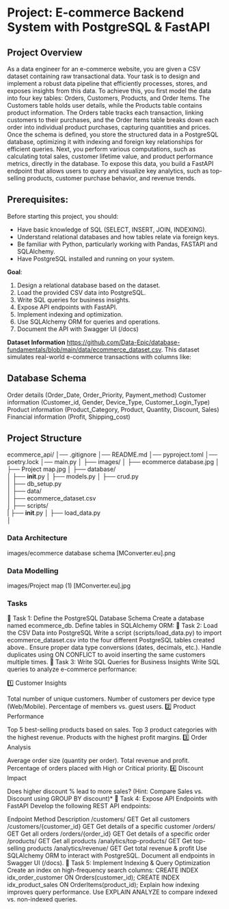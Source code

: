 # Project: E-commerce Backend System with PostgreSQL & FastAPI 
## Project Overview
As a data engineer for an e-commerce website, you are given a CSV dataset containing raw transactional data. Your task is to design and implement a robust data pipeline that efficiently processes, stores, and exposes insights from this data. To achieve this, you first model the data into four key tables: Orders, Customers, Products, and Order Items. The Customers table holds user details, while the Products table contains product information. The Orders table tracks each transaction, linking customers to their purchases, and the Order Items table breaks down each order into individual product purchases, capturing quantities and prices. Once the schema is defined, you store the structured data in a PostgreSQL database, optimizing it with indexing and foreign key relationships for efficient queries. Next, you perform various computations, such as calculating total sales, customer lifetime value, and product performance metrics, directly in the database. To expose this data, you build a FastAPI endpoint that allows users to query and visualize key analytics, such as top-selling products, customer purchase behavior, and revenue trends.

## Prerequisites:
Before starting this project, you should:

- Have basic knowledge of SQL (SELECT, INSERT, JOIN, INDEXING).
- Understand relational databases and how tables relate via foreign keys.
- Be familiar with Python, particularly working with Pandas, FASTAPI and SQLAlchemy.
- Have PostgreSQL installed and running on your system.

**Goal**:
1) Design a relational database based on the dataset.
2) Load the provided CSV data into PostgreSQL.
3) Write SQL queries for business insights.
4) Expose API endpoints with FastAPI.
5) Implement indexing and optimization.
6) Use SQLAlchemy ORM for queries and operations.
7) Document the API with Swagger UI (/docs)

**Dataset Information**
https://github.com/Data-Epic/database-fundamentals/blob/main/data/ecommerce_dataset.csv. This dataset simulates real-world e-commerce transactions with columns like:

## Database Schema
Order details (Order_Date, Order_Priority, Payment_method)
Customer information (Customer_id, Gender, Device_Type, Customer_Login_Type)
Product information (Product_Category, Product, Quantity, Discount, Sales)
Financial information (Profit, Shipping_cost)

## Project Structure
ecommerce_api/
│── .gitignore
│── README.md
│── pyproject.toml
│── poetry.lock
│── main.py
│
├── images/
│   ├── ecommerce database.jpg
│   ├── Project map.jpg
│
├── database/  
│   ├── __init__.py
│   ├── models.py 
│   ├── crud.py  
│   ├── db_setup.py    
│
├── data/  
│   ├── ecommerce_dataset.csv  
│
├── scripts/  
|   ├── __init__.py
│   ├── load_data.py  
│    
 

### Data Architecture
images/ecommerce database schema [MConverter.eu].png

### Data Modelling
images/Project map (1) [MConverter.eu].jpg

### Tasks
🔹 Task 1: Define the PostgreSQL Database Schema
Create a database named ecommerce_db.
Define tables in SQLAlchemy ORM:
🔹 Task 2: Load the CSV Data into PostgreSQL
Write a script (scripts/load_data.py) to import ecommerce_dataset.csv into the four different PostgreSQL tables created above..
Ensure proper data type conversions (dates, decimals, etc.).
Handle duplicates using ON CONFLICT to avoid inserting the same customers multiple times.
🔹 Task 3: Write SQL Queries for Business Insights
Write SQL queries to analyze e-commerce performance:

1️⃣ Customer Insights

Total number of unique customers.
Number of customers per device type (Web/Mobile).
Percentage of members vs. guest users.
2️⃣ Product Performance

Top 5 best-selling products based on sales.
Top 3 product categories with the highest revenue.
Products with the highest profit margins.
3️⃣ Order Analysis

Average order size (quantity per order).
Total revenue and profit.
Percentage of orders placed with High or Critical priority.
4️⃣ Discount Impact

Does higher discount % lead to more sales?
(Hint: Compare Sales vs. Discount using GROUP BY discount)*
🔹 Task 4: Expose API Endpoints with FastAPI
Develop the following REST API endpoints:

Endpoint	Method	Description
/customers/	GET	Get all customers
/customers/{customer_id}	GET	Get details of a specific customer
/orders/	GET	Get all orders
/orders/{order_id}	GET	Get details of a specific order
/products/	GET	Get all products
/analytics/top-products/	GET	Get top-selling products
/analytics/revenue/	GET	Get total revenue & profit
Use SQLAlchemy ORM to interact with PostgreSQL.
Document all endpoints in Swagger UI (/docs).
🔹 Task 5: Implement Indexing & Query Optimization
Create an index on high-frequency search columns:
CREATE INDEX idx_order_customer ON Orders(customer_id);
CREATE INDEX idx_product_sales ON OrderItems(product_id);
Explain how indexing improves query performance.
Use EXPLAIN ANALYZE to compare indexed vs. non-indexed queries.
